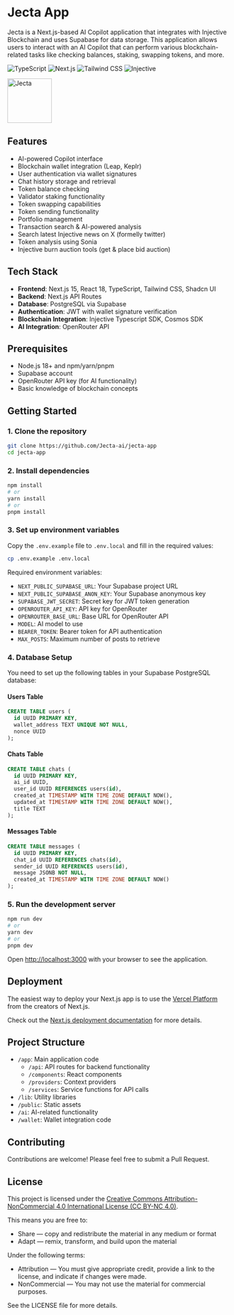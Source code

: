 # Jecta App

Jecta is a Next.js-based AI Copilot application that integrates with Injective Blockchain and uses Supabase for data storage. This application allows users to interact with an AI Copilot that can perform various blockchain-related tasks like checking balances, staking, swapping tokens, and more.

![TypeScript](https://img.shields.io/badge/TypeScript-3178C6?style=for-the-badge&logo=typescript&logoColor=white)
![Next.js](https://img.shields.io/badge/Next.js-000000?style=for-the-badge&logo=nextdotjs&logoColor=white)
![Tailwind CSS](https://img.shields.io/badge/Tailwind_CSS-06B6D4?style=for-the-badge&logo=tailwindcss&logoColor=white)
![Injective](https://img.shields.io/badge/Injective-0052FF?style=for-the-badge&logo=injectiveprotocol&logoColor=white)

<img src="https://pbs.twimg.com/profile_images/1887520476555046912/wxXggXte_400x400.jpg" alt="Jecta" width="100" height="100">

## Features

- AI-powered Copilot interface
- Blockchain wallet integration (Leap, Keplr)
- User authentication via wallet signatures
- Chat history storage and retrieval
- Token balance checking
- Validator staking functionality
- Token swapping capabilities
- Token sending functionality
- Portfolio management
- Transaction search & AI-powered analysis
- Search latest Injective news on X (formelly twitter)
- Token analysis using Sonia
- Injective burn auction tools (get & place bid auction)

## Tech Stack

- **Frontend**: Next.js 15, React 18, TypeScript, Tailwind CSS, Shadcn UI
- **Backend**: Next.js API Routes
- **Database**: PostgreSQL via Supabase
- **Authentication**: JWT with wallet signature verification
- **Blockchain Integration**: Injective Typescript SDK, Cosmos SDK
- **AI Integration**: OpenRouter API

## Prerequisites

- Node.js 18+ and npm/yarn/pnpm
- Supabase account
- OpenRouter API key (for AI functionality)
- Basic knowledge of blockchain concepts

## Getting Started

### 1. Clone the repository

```bash
git clone https://github.com/Jecta-ai/jecta-app
cd jecta-app
```

### 2. Install dependencies

```bash
npm install
# or
yarn install
# or
pnpm install
```

### 3. Set up environment variables

Copy the `.env.example` file to `.env.local` and fill in the required values:

```bash
cp .env.example .env.local
```

Required environment variables:

- `NEXT_PUBLIC_SUPABASE_URL`: Your Supabase project URL
- `NEXT_PUBLIC_SUPABASE_ANON_KEY`: Your Supabase anonymous key
- `SUPABASE_JWT_SECRET`: Secret key for JWT token generation
- `OPENROUTER_API_KEY`: API key for OpenRouter
- `OPENROUTER_BASE_URL`: Base URL for OpenRouter API
- `MODEL`: AI model to use
- `BEARER_TOKEN`: Bearer token for API authentication
- `MAX_POSTS`: Maximum number of posts to retrieve

### 4. Database Setup

You need to set up the following tables in your Supabase PostgreSQL database:

#### Users Table

```sql
CREATE TABLE users (
  id UUID PRIMARY KEY,
  wallet_address TEXT UNIQUE NOT NULL,
  nonce UUID
);
```

#### Chats Table

```sql
CREATE TABLE chats (
  id UUID PRIMARY KEY,
  ai_id UUID,
  user_id UUID REFERENCES users(id),
  created_at TIMESTAMP WITH TIME ZONE DEFAULT NOW(),
  updated_at TIMESTAMP WITH TIME ZONE DEFAULT NOW(),
  title TEXT
);
```

#### Messages Table

```sql
CREATE TABLE messages (
  id UUID PRIMARY KEY,
  chat_id UUID REFERENCES chats(id),
  sender_id UUID REFERENCES users(id),
  message JSONB NOT NULL,
  created_at TIMESTAMP WITH TIME ZONE DEFAULT NOW()
);
```

### 5. Run the development server

```bash
npm run dev
# or
yarn dev
# or
pnpm dev
```

Open [http://localhost:3000](http://localhost:3000) with your browser to see the application.

## Deployment

The easiest way to deploy your Next.js app is to use the [Vercel Platform](https://vercel.com/new?utm_medium=default-template&filter=next.js&utm_source=create-next-app&utm_campaign=create-next-app-readme) from the creators of Next.js.

Check out the [Next.js deployment documentation](https://nextjs.org/docs/app/building-your-application/deploying) for more details.

## Project Structure

- `/app`: Main application code
  - `/api`: API routes for backend functionality
  - `/components`: React components
  - `/providers`: Context providers
  - `/services`: Service functions for API calls
- `/lib`: Utility libraries
- `/public`: Static assets
- `/ai`: AI-related functionality
- `/wallet`: Wallet integration code

## Contributing

Contributions are welcome! Please feel free to submit a Pull Request.

## License

This project is licensed under the [Creative Commons Attribution-NonCommercial 4.0 International License (CC BY-NC 4.0)](https://creativecommons.org/licenses/by-nc/4.0/).

This means you are free to:

- Share — copy and redistribute the material in any medium or format
- Adapt — remix, transform, and build upon the material

Under the following terms:

- Attribution — You must give appropriate credit, provide a link to the license, and indicate if changes were made.
- NonCommercial — You may not use the material for commercial purposes.

See the LICENSE file for more details.
